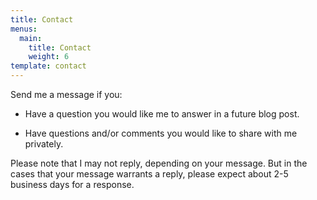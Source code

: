 ```yaml
---
title: Contact
menus:
  main:
    title: Contact
    weight: 6
template: contact
---
```


Send me a message if you:

* Have a question you would like me to answer in a future blog post.

* Have questions and/or comments you would like to share with me privately.

Please note that I may not reply, depending on your message. But in the cases that your message warrants a reply, please expect about 2-5 business days for a response.
